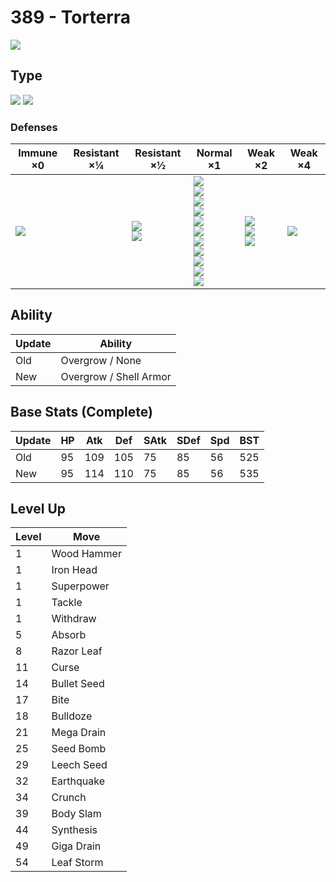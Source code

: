 # 389 - Torterra
![][389]

## Type

![][grass]  ![][ground]

### Defenses

Immune ×0         | Resistant ×¼ | Resistant ×½                  | Normal ×1                                                                                                                                                                   | Weak ×2                                    | Weak ×4      | 
---               | ---          | ---                           | ---                                                                                                                                                                         | ---                                        | ---          | 
![][electric]<br> |              | ![][ground]<br> ![][rock]<br> | ![][normal]<br> ![][fighting]<br> ![][poison]<br> ![][ghost]<br> ![][steel]<br> ![][water]<br> ![][grass]<br> ![][psychic]<br> ![][dragon]<br> ![][dark]<br> ![][fairy]<br> | ![][flying]<br> ![][bug]<br> ![][fire]<br> | ![][ice]<br> | 

## Ability

Update | Ability                | 
---    | ---                    | 
Old    | Overgrow / None        | 
New    | Overgrow / Shell Armor | 

## Base Stats (Complete)

Update | HP  | Atk | Def | SAtk | SDef | Spd | BST | 
---    | --- | --- | --- | ---  | ---  | --- | --- | 
Old    | 95  | 109 | 105 | 75   | 85   | 56  | 525 | 
New    | 95  | 114 | 110 | 75   | 85   | 56  | 535 | 

## Level Up

Level | Move        | 
---   | ---         | 
1     | Wood Hammer | 
1     | Iron Head   | 
1     | Superpower  | 
1     | Tackle      | 
1     | Withdraw    | 
5     | Absorb      | 
8     | Razor Leaf  | 
11    | Curse       | 
14    | Bullet Seed | 
17    | Bite        | 
18    | Bulldoze    | 
21    | Mega Drain  | 
25    | Seed Bomb   | 
29    | Leech Seed  | 
32    | Earthquake  | 
34    | Crunch      | 
39    | Body Slam   | 
44    | Synthesis   | 
49    | Giga Drain  | 
54    | Leaf Storm  | 

[389]: ../img/pokemon/389.png
[normal]: ../img/types/normal.png
[fire]: ../img/types/fire.png
[fighting]: ../img/types/fighting.png
[water]: ../img/types/water.png
[flying]: ../img/types/flying.png
[grass]: ../img/types/grass.png
[poison]: ../img/types/poison.png
[electric]: ../img/types/electric.png
[ground]: ../img/types/ground.png
[psychic]: ../img/types/psychic.png
[rock]: ../img/types/rock.png
[ice]: ../img/types/ice.png
[bug]: ../img/types/bug.png
[dragon]: ../img/types/dragon.png
[ghost]: ../img/types/ghost.png
[dark]: ../img/types/dark.png
[steel]: ../img/types/steel.png
[fairy]: ../img/types/fairy.png

